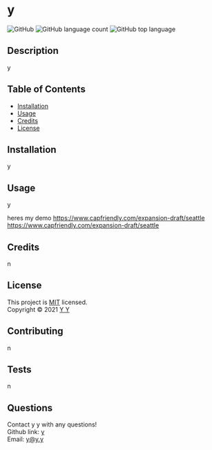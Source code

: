  
  # y
  ![GitHub](https://img.shields.io/github/license/y/y)
  ![GitHub language count](https://img.shields.io/github/languages/count/y/y)
  ![GitHub top language](https://img.shields.io/github/languages/top/y/y)

  
  ## Description
  y
  
  ## Table of Contents

  * [Installation](#installation)
  * [Usage](#usage)
  * [Credits](#credits)
  * [License](#license)


  ## Installation
  y
  
  ## Usage 
  y
  
  heres my demo https://www.capfriendly.com/expansion-draft/seattle<br> https://www.capfriendly.com/expansion-draft/seattle

  ## Credits
  n

  ## License

  This project is [MIT](https://choosealicense.com/licenses/mit/) licensed.<br />
  Copyright © 2021 [Y Y](https://github.com/y)

  

  ## Contributing
  n

  ## Tests
  n

  ## Questions
  Contact y y with any questions!<br>
  Github link: [y](https://github.com/y)<br>
  Email: y@y.y

